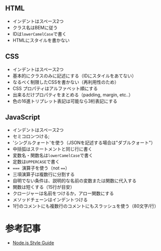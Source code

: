 ## HTML

- インデントはスペース2つ
- クラス名はBEMに従う
- IDは`lowerCamelCase`で書く
- HTMLにスタイルを書かない

## CSS

- インデントはスペース2つ
- 基本的にクラスのみに記述にする（IDにスタイルをあてない）
- なるべく制限したCSSを書かない（再利用性のため）
- CSS プロパティはアルファベット順にする
- 出来るだけプロパティをまとめる（padding, margin, etc..）
- 色の16進トリプレット表記は可能なら3桁表記にする

## JavaScript

- インデントはスペース2つ
- セミコロンつける;
- 'シングルクォート'を使う（JSONを記述する場合は"ダブルクォート"）
- 中括弧はステートメントと同じ行に書く
- 変数名・関数名は`lowerCamelCase`で書く
- 定数は`UPPERCASE`で書く
- `=== `演算子を使う（not `==`）
- 三項演算子は複数行に分割する
- 自明でない条件は、説明的な名前の変数または関数に代入する
- 関数は短くする（15行が目安）
- クロージャーは名前をつけるか，アロー関数にする
- メソッドチェーンはインデントつける
- 1行のコメントにも複数行のコメントにもスラッシュを使う（80文字/行）

# 参考記事
- [Node.js Style Guide](https://github.com/felixge/node-style-guide)
